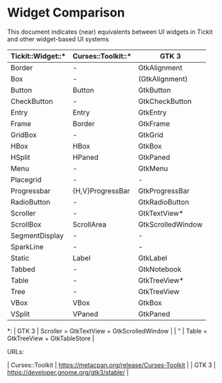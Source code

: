 # Widget Comparison

This document indicates (near) equivalents between UI widgets in Tickit and other widget-based UI systems

| Tickit::Widget::* | Curses::Toolkit::* | GTK 3             |
|-------------------|--------------------|-------------------|
| Border            | -                  | GtkAlignment      |
| Box               | -                  | (GtkAlignment)    |
| Button            | Button             | GtkButton         |
| CheckButton       | -                  | GtkCheckButton    |
| Entry             | Entry              | GtkEntry          |
| Frame             | Border             | GtkFrame          |
| GridBox           | -                  | GtkGrid           |
| HBox              | HBox               | GtkBox            |
| HSplit            | HPaned             | GtkPaned          |
| Menu              | -                  | GtkMenu           |
| Placegrid         | -                  | -                 |
| Progressbar       | {H,V}ProgressBar   | GtkProgressBar    |
| RadioButton       | -                  | GtkRadioButton    |
| Scroller          | -                  | GtkTextView*      |
| ScrollBox         | ScrollArea         | GtkScrolledWindow |
| SegmentDisplay    | -                  | -                 |
| SparkLine         | -                  | -                 |
| Static            | Label              | GtkLabel          |
| Tabbed            | -                  | GtkNotebook       |
| Table             | -                  | GtkTreeView*      |
| Tree              | -                  | GtkTreeView       |
| VBox              | VBox               | GtkBox            |
| VSplit            | VPaned             | GtkPaned          |

*:
| GTK 3 | Scroller = GtkTextView + GtkScrolledWindow |
| "     | Table = GtkTreeView + GtkTableStore        |

URLs:

| Curses::Toolkit | https://metacpan.org/release/Curses-Toolkit |
| GTK 3           | https://developer.gnome.org/gtk3/stable/    |
